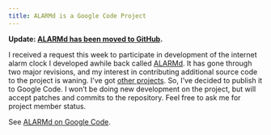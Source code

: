```yaml
---
title: ALARMd is a Google Code Project
---
```


**Update: [ALARMd has been moved to GitHub](/web/alarmd-is-now-on-github/).**

I received a request this week to participate in development of the internet alarm clock I developed awhile back called [ALARMd][1]. It has gone through two major revisions, and my interest in contributing additional source code to the project is waning. I’ve got [other projects][2]. So, I’ve decided to publish it to Google Code. I won’t be doing new development on the project, but will accept patches and commits to the repository. Feel free to ask me for project member status.

 [1]: http://www.alarmd.com/
 [2]: http://www.tournology.com/

See [ALARMd on Google Code][3].

 [3]: http://code.google.com/p/alarmd/
